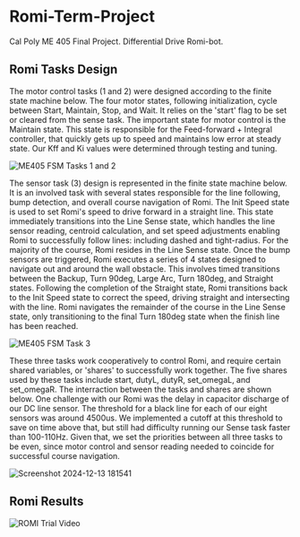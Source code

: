 # Romi-Term-Project
Cal Poly ME 405 Final Project. Differential Drive Romi-bot.

## Romi Tasks Design
The motor control tasks (1 and 2) were designed according to the finite state machine below. The four motor states, following
initialization, cycle between Start, Maintain, Stop, and Wait. It relies on the 'start' flag to be set or cleared from the sense
task. The important state for motor control is the Maintain state. This state is responsible for the Feed-forward + Integral controller, 
that quickly gets up to speed and maintains low error at steady state. Our Kff and Ki values were determined through testing and tuning.

![ME405 FSM Tasks 1 and 2](https://github.com/user-attachments/assets/33f364ec-16d3-458c-8956-a4ce0f9edb17)

The sensor task (3) design is represented in the finite state machine below. It is an involved task with several states responsible
for the line following, bump detection, and overall course navigation of Romi. The Init Speed state is used to set Romi's speed to drive
forward in a straight line. This state immediately transitions into the Line Sense state, which handles the line sensor reading, centroid
calculation, and set speed adjustments enabling Romi to successfully follow lines: including dashed and tight-radius. For the majority of
the course, Romi resides in the Line Sense state. Once the bump sensors are triggered, Romi executes a series of 4 states designed to 
navigate out and around the wall obstacle. This involves timed transitions between the Backup, Turn 90deg, Large Arc, Turn 180deg, and
Straight states. Following the completion of the Straight state, Romi transitions back to the Init Speed state to correct the speed,
driving straight and intersecting with the line. Romi navigates the remainder of the course in the Line Sense state, only transitioning
to the final Turn 180deg state when the finish line has been reached.

![ME405 FSM Task 3](https://github.com/user-attachments/assets/fa52ffe9-b5a6-4174-966f-9bf72126dee4)

These three tasks work cooperatively to control Romi, and require certain shared variables, or 'shares' to successfully work together.
The five shares used by these tasks include start, dutyL, dutyR, set_omegaL, and set_omegaR. The interraction between the tasks and 
shares are shown below. One challenge with our Romi was the delay in capacitor discharge of our DC line sensor. The threshold for a 
black line for each of our eight sensors was around 4500us. We implemented a cutoff at this threshold to save on time above that, but
still had difficulty running our Sense task faster than 100-110Hz. Given that, we set the priorities between all three tasks to be even,
since motor control and sensor reading needed to coincide for successful course navigation.

![Screenshot 2024-12-13 181541](https://github.com/user-attachments/assets/b38e1101-1e7c-4fd9-a60b-7d1e1baf820e)

## Romi Results
![ROMI Trial Video](https://youtu.be/yMir0CIqmmk "@embed")
